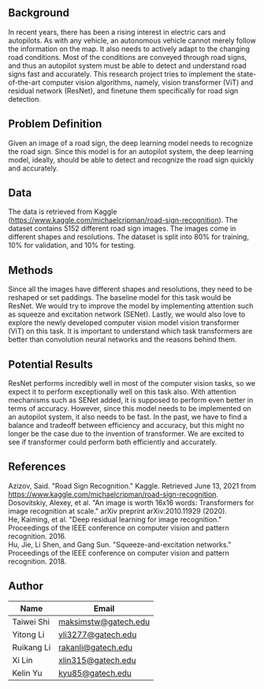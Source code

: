 ## **Background**
In recent years, there has been a rising interest in electric cars and autopilots. As with any vehicle, an autonomous vehicle cannot merely follow the information on the map. It also needs to actively adapt to the changing road conditions. Most of the conditions are conveyed through road signs, and thus an autopilot system must be able to detect and understand road signs fast and accurately. This research project tries to implement the state-of-the-art computer vision algorithms, namely, vision transformer (ViT) and residual network (ResNet), and finetune them specifically for road sign detection. 

## **Problem Definition**
Given an image of a road sign, the deep learning model needs to recognize the road sign. Since this model is for an autopilot system, the deep learning model, ideally, should be able to detect and recognize the road sign quickly and accurately. 

## **Data**
The data is retrieved from Kaggle (https://www.kaggle.com/michaelcripman/road-sign-recognition). The dataset contains 5152 different road sign images. The images come in different shapes and resolutions. The dataset is split into 80% for training, 10% for validation, and 10% for testing. 

## **Methods**
Since all the images have different shapes and resolutions, they need to be reshaped or set paddings. The baseline model for this task would be ResNet. We would try to improve the model by implementing attention such as squeeze and excitation network (SENet). Lastly, we would also love to explore the newly developed computer vision model vision transformer (ViT) on this task. It is important to understand which task transformers are better than convolution neural networks and the reasons behind them. 

## **Potential Results**
ResNet performs incredibly well in most of the computer vision tasks, so we expect it to perform exceptionally well on this task also. With attention mechanisms such as SENet added, it is supposed to perform even better in terms of accuracy. However, since this model needs to be implemented on an autopilot system, it also needs to be fast. In the past, we have to find a balance and tradeoff between efficiency and accuracy, but this might no longer be the case due to the invention of transformer. We are excited to see if transformer could perform both efficiently and accurately. 

## **References**
Azizov, Said. "Road Sign Recognition." Kaggle. Retrieved June 13, 2021 from https://www.kaggle.com/michaelcripman/road-sign-recognition.  
Dosovitskiy, Alexey, et al. "An image is worth 16x16 words: Transformers for image recognition at scale." arXiv preprint arXiv:2010.11929 (2020).   
He, Kaiming, et al. "Deep residual learning for image recognition." Proceedings of the IEEE conference on computer vision and pattern recognition. 2016.  
Hu, Jie, Li Shen, and Gang Sun. "Squeeze-and-excitation networks." Proceedings of the IEEE conference on computer vision and pattern recognition. 2018.

## **Author**
| Name        | Email                |  
| ----------- | ---------------      |  
| Taiwei Shi  | maksimstw@gatech.edu |  
| Yitong Li   | yli3277@gatech.edu   |  
| Ruikang Li  | rakanli@gatech.edu   |  
| Xi Lin      | xlin315@gatech.edu   |
| Kelin Yu    | kyu85@gatech.edu     |

